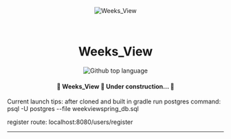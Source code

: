 <div align="center" id="top"> 
  <img src="./.github/app.gif" alt="Weeks_View" />

  &#xa0;

  <!-- <a href="https://weeks_view.netlify.app">Demo</a> -->
</div>

<h1 align="center">Weeks_View</h1>

<p align="center">
  <img alt="Github top language" src="https://img.shields.io/github/languages/top/Mark-The-Dev/Weekly-Views-Spring?color=56BEB8">
<!--
  <img alt="Github language count" src="https://img.shields.io/github/languages/count/{{YOUR_GITHUB_USERNAME}}/weeks_view?color=56BEB8">

  <img alt="Repository size" src="https://img.shields.io/github/repo-size/{{YOUR_GITHUB_USERNAME}}/weeks_view?color=56BEB8">

  <img alt="License" src="https://img.shields.io/github/license/{{YOUR_GITHUB_USERNAME}}/weeks_view?color=56BEB8">
-->
  <!-- <img alt="Github issues" src="https://img.shields.io/github/issues/{{YOUR_GITHUB_USERNAME}}/weeks_view?color=56BEB8" /> -->

  <!-- <img alt="Github forks" src="https://img.shields.io/github/forks/{{YOUR_GITHUB_USERNAME}}/weeks_view?color=56BEB8" /> -->

  <!-- <img alt="Github stars" src="https://img.shields.io/github/stars/{{YOUR_GITHUB_USERNAME}}/weeks_view?color=56BEB8" /> -->
</p>

<!-- Status -->

 <h4 align="center"> 
	🚧  Weeks_View 🚀 Under construction...  🚧
</h4> 

Current launch tips:
after cloned and built in gradle run postgres command:
psql -U postgres --file weekviewspring_db.sql

register route:
localhost:8080/users/register

<hr>
<!--
<p align="center">
  <a href="#dart-about">About</a> &#xa0; | &#xa0; 
  <a href="#sparkles-features">Features</a> &#xa0; | &#xa0;
  <a href="#rocket-technologies">Technologies</a> &#xa0; | &#xa0;
  <a href="#white_check_mark-requirements">Requirements</a> &#xa0; | &#xa0;
  <a href="#checkered_flag-starting">Starting</a> &#xa0; | &#xa0;
  <a href="#memo-license">License</a> &#xa0; | &#xa0;
  <a href="https://github.com/{{YOUR_GITHUB_USERNAME}}" target="_blank">Author</a>
</p>

<br>

## :dart: About ##

Describe your project

## :sparkles: Features ##

:heavy_check_mark: Feature 1;\
:heavy_check_mark: Feature 2;\
:heavy_check_mark: Feature 3;

## :rocket: Technologies ##

The following tools were used in this project:

- [Expo](https://expo.io/)
- [Node.js](https://nodejs.org/en/)
- [React](https://pt-br.reactjs.org/)
- [React Native](https://reactnative.dev/)
- [TypeScript](https://www.typescriptlang.org/)

## :white_check_mark: Requirements ##

Before starting :checkered_flag:, you need to have [Git](https://git-scm.com) and [Node](https://nodejs.org/en/) installed.

## :checkered_flag: Starting ##

```bash
# Clone this project
$ git clone https://github.com/{{YOUR_GITHUB_USERNAME}}/weeks_view

# Access
$ cd weeks_view

# Install dependencies
$ yarn

# Run the project
$ yarn start

# The server will initialize in the <http://localhost:3000>
```

## :memo: License ##

This project is under license from MIT. For more details, see the [LICENSE](LICENSE.md) file.


Made with :heart: by <a href="https://github.com/{{YOUR_GITHUB_USERNAME}}" target="_blank">{{YOUR_NAME}}</a>

&#xa0;

<a href="#top">Back to top</a>
->
